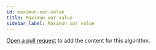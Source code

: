 ```yaml
---
id: maximun-xor-value
title: Maximun xor value
sidebar_label: Maximun xor value
---
```


[Open a pull request](https://github.com/AllAlgorithms/algorithms/tree/master/docs/maximun-xor-value.md) to add the content for this algorithm.